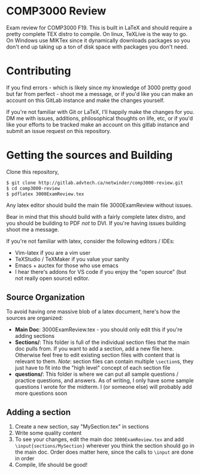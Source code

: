 # COMP3000 Review

Exam review for COMP3000 F19. 
This is built in LaTeX and should require a pretty complete TEX distro to compile. On linux, TeXLive is the way to go. On Windows use MIKTex since it dynamically downloads packages so you don't end up taking up a ton of disk space with packages you don't need.

# Contributing
If you find errors - which is likely since my knowledge of 3000 pretty good but far from perfect - shoot me a message, or if you'd like you can make an account on this GitLab instance and make the changes yourself.

If you're not familiar with Git or LaTeX, I'll happily make the changes for you. DM me with issues, additions, philosophical thoughts on life, etc, or if you'd like your efforts to be tracked make an account on this gitlab instance and submit an issue request on this repository.

# Getting the sources and Building

Clone this repository, 
```bash
$ git clone http://gitlab.advtech.ca/netwinder/comp3000-review.git
$ cd comp3000-review
$ pdflatex 3000ExamReview.tex
```
Any latex editor should build the main file 3000ExamReview without issues.

Bear in mind that this should build with a fairly complete latex distro, and you should be building to PDF *not* to DVI. If you're having issues building shoot me a message.

If you're not familiar with latex, consider the following editors / IDEs:

- Vim-latex if you are a vim user
- TeXStudio / TeXMaker if you value your sanity
- Emacs + auctex for those who use emacs
- I hear there's addons for VS code if you enjoy the "open source" (but not really open source) editor.

## Source Organization

To avoid having one massive blob of a latex document, here's how the sources are organized:
*  **Main Doc**: 3000ExamReview.tex - you should only edit this if you're adding sections
*  **Sections/**: This folder is full of the individual section files that the main doc pulls from. If you want to add a section, add a new file here. Otherwise feel free to edit existing section files with content that is relevant to them. *Note*: section files can contain multiple `\section`s, they just have to fit into the "high level" concept of each section file
*  **questions/**: This folder is where we can put all sample questions / practice questions, and answers. As of writing, I only have some sample questions I wrote for the midterm. I (or someone else) will probably add more questions soon

## Adding a section
1.  Create a new section, say "MySection.tex" in sections
2.  Write some quality content
3.  To see your changes, edit the main doc `3000ExamReview.tex` and add `\input{sections/MySection}` wherever you think the section should go in the main doc. Order does matter here, since the calls to `\input` are done in order
4.  Compile, life should be good!